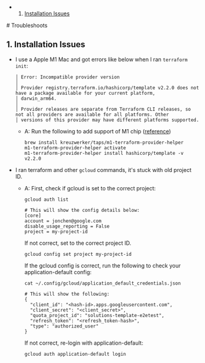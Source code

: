 <!-- vscode-markdown-toc -->
* 1. [Installation Issues](#InstallationIssues)

<!-- vscode-markdown-toc-config
	numbering=true
	autoSave=true
	/vscode-markdown-toc-config -->
<!-- /vscode-markdown-toc --># Troubleshoots

##  1. <a name='InstallationIssues'></a>Installation Issues

- I use a Apple M1 Mac and got errors like below when I ran `terraform init`:
  ```
  │ Error: Incompatible provider version
  │
  │ Provider registry.terraform.io/hashicorp/template v2.2.0 does not have a package available for your current platform,
  │ darwin_arm64.
  │
  │ Provider releases are separate from Terraform CLI releases, so not all providers are available for all platforms. Other
  │ versions of this provider may have different platforms supported.
  ```
  - A: Run the following to add support of M1 chip ([reference](https://kreuzwerker.de/en/post/use-m1-terraform-provider-helper-to-compile-terraform-providers-for-mac-m1))
    ```
    brew install kreuzwerker/taps/m1-terraform-provider-helper
    m1-terraform-provider-helper activate
    m1-terraform-provider-helper install hashicorp/template -v v2.2.0
    ```

- I ran terraform and other `gcloud` commands, it's stuck with old project ID.
  - A: First, check if gcloud is set to the correct project:
    ```
    gcloud auth list

    # This will show the config details below:
    [core]
    account = jonchen@google.com
    disable_usage_reporting = False
    project = my-project-id
    ```

    If not correct, set to the correct project ID.
    ```
    gcloud config set project my-project-id
    ```

    If the gcloud config is correct, run the following to check your application-default config:
    ```
    cat ~/.config/gcloud/application_default_credentials.json

    # This will show the following:
    {
      "client_id": "<hash-id>.apps.googleusercontent.com",
      "client_secret": "<client_secret>",
      "quota_project_id": "solutions-template-e2etest",
      "refresh_token": "<refresh_token-hash>",
      "type": "authorized_user"
    }
    ```

    If not correct, re-login with application-default:
    ```
    gcloud auth application-default login
    ```
